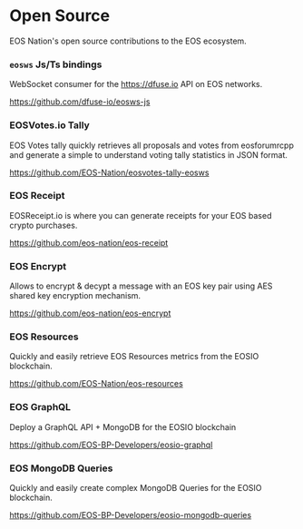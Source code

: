 # Open Source

EOS Nation's open source contributions to the EOS ecosystem.

### `eosws` Js/Ts bindings

WebSocket consumer for the https://dfuse.io API on EOS networks.

https://github.com/dfuse-io/eosws-js

### EOSVotes.io Tally

EOS Votes tally quickly retrieves all proposals and votes from eosforumrcpp and generate a simple to understand voting tally statistics in JSON format.

https://github.com/EOS-Nation/eosvotes-tally-eosws

### EOS Receipt

EOSReceipt.io is where you can generate receipts for your EOS based crypto purchases.

https://github.com/eos-nation/eos-receipt

### EOS Encrypt

Allows to encrypt & decypt a message with an EOS key pair using AES shared key encryption mechanism.

https://github.com/eos-nation/eos-encrypt
 
### EOS Resources

Quickly and easily retrieve EOS Resources metrics from the EOSIO blockchain.  

https://github.com/EOS-Nation/eos-resources 
  
### EOS GraphQL

Deploy a GraphQL API + MongoDB for the EOSIO blockchain 

https://github.com/EOS-BP-Developers/eosio-graphql

### EOS MongoDB Queries

Quickly and easily create complex MongoDB Queries for the EOSIO blockchain.  

https://github.com/EOS-BP-Developers/eosio-mongodb-queries 
